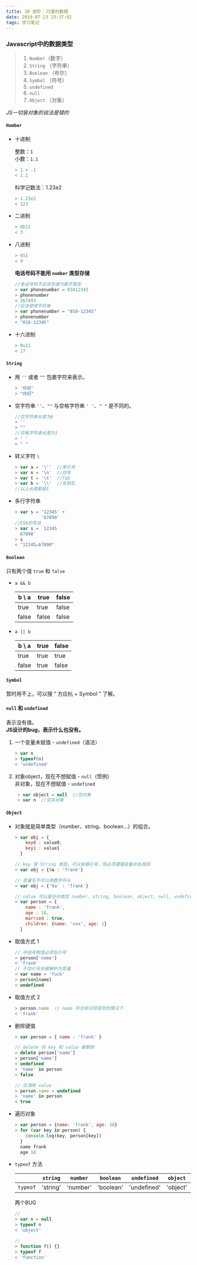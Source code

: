 ```yaml
---
title: 20 进阶：JS里的数据
date: 2019-07-23 23:37:02
tags: 学习笔记
---
```

### Javascript中的数据类型

> 1. `Number`（数字）
> 2. `String` （字符串）
> 3. `Boolean` （布尔）
> 4. `Symbol` （符号）
> 5. `undefined`
> 6. `null`
> 7. `Object` （对象）

*JS一切皆对象的说法是错的*

#### `Number`

* 十进制

    整数：`1`  
    小数：`1.1`  
    ```javascript
    > 1 + .1
    < 1.1
    ```  
    科学记数法：1.23e2  
    ```javascript
    > 1.23e2
    < 123
    ```  
* 二进制  
    ```javascript
    > 0b11
    < 3
    ```  
* 八进制
    ```javascript
    > 011
    < 9
    ```  
    **电话号码不能用 `number` 类型存储**  
    ```javascript
    //电话号码不应该存储为数字类型
    > var phonenumber = 01012345
    > phonenumber
    < 267493
    //应该使用字符串
    > var phonenumber = "010-12345"
    > phonenumber
    < "010-12345"
    ```  
* 十六进制
    ```javascript
    > 0x11
    < 17
    ```

#### `String`

* 用 `''` 或者 `""` 包裹字符来表示。
  ```javascript
  > '你好'
  > "你好"
  ```  
* 空字符串 `''`、`""` 与空格字符串 `' '`、`" "` 是不同的。  
  ```javascript
  //空字符串长度为0
  > ''
  > ""
  //空格字符串长度为1
  > ' '
  > " "
  ```  
* 转义字符 `\`  
  ```javascript
  > var a = '\''  //单引号
  > var n = '\n'  //回车
  > var t = '\t'  //Tab
  > var b = '\\'  //反斜杠
  //以上长度都是1
  ```  
* 多行字符串  
  ```javascript
  > var s = '12345' +
            '67890'
  //ES6的写法
  > var s = `12345
    67890`
  > s
  < "12345↵67890"
  ```

#### `Boolean`

只有两个值 `true` 和 `false`

* `a && b`

  | b \ a | true  | false |
  | ----- | ----  | ----- |
  | true  | true  | false |
  | false | false | false |

* `a || b`

  | b \ a | true  | false |
  | ----- | ----  | ----- |
  | true  | true  | true  |
  | false | true  | false |

#### `Symbol`

暂时用不上，可以搜 “ 方应杭 + Symbol ” 了解。

#### `null` 和 `undefined`

表示没有值。  
**JS设计的bug，表示什么也没有。**   
1. 一个变量未赋值 - `undefined`（语法）  
    ```javascript
    > var n
    > typeof(n)
    < 'undefined'
    ```
2. 对象object，现在不想赋值 - `null`（惯例）  
   非对象，现在不想赋值 - `undefined`  
   ```javascript
    > var object = null  //空对象
    > var n  //空非对象
   ```

#### `Object`

* 对象就是简单类型（number、string、boolean...）的组合。  
    ```javascript
    > var obj = {
        key0 : value0,
        key1 : value1
      }

    // key 是 String 类型，可以省略引号，但必须遵循变量命名规则
    > var obj = {9a : 'frank'}
    
    // 变量名不可以用数字开头
    > var obj = {'9a' : 'frank'}

    // value 可以是任何类型 number, string, boolean, object, null, undefined
    > var person = {
        name : 'frank',
        age : 18,
        married : true,
        children: {name: 'xxx', age: 1}
      }
* 取值方式 1
    ```javascript 
    // 中括号取值必须加引号
    > person['name']
    < 'frank'
    // 不加引号会被解析为变量
    > var name = 'fuck'
    > person[name]
    < undefined
    ```
* 取值方式 2  
    ```javascript
    > person.name  // name 符合标识符规范的情况下
    < 'frank'  
    ```
* 删除键值  
    ```javascript
    > var person = { name : 'frank' }
    
    // delete 将 key 和 value 都删除
    > delete person['name']
    > person['name']
    < undefined
    > 'name' in person
    < false
    
    // 仅清除 value
    > person.name = undefined
    > 'name' in person
    < true
    ```
* 遍历对象
    ```javascript
    > var person = {name: 'frank', age: 18}
    > for (var key in person) {
        console.log(key, person[key])
      }
      name frank
      age 18
    ```
* `typeof` 方法

    |   |`string`|`number`|`boolean`|`undefined`|`object`|`symbol`|
    |---|---|---|---|---|---|---|
    |`typeof`|'string'|'number'|'boolean'|'undefined'|'object'|'symbol'|
    
    两个BUG
    ```javascript
    //
    > var n = null
    > typeof n
    < 'object'

    //
    > function f() {}
    > typeof f
    < 'function'
    ```